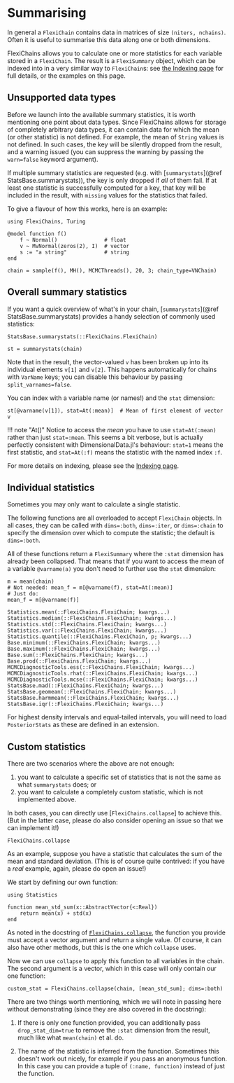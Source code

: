 # Summarising

In general a `FlexiChain` contains data in matrices of size `(niters, nchains)`.
Often it is useful to summarise this data along one or both dimensions.

FlexiChains allows you to calculate one or more statistics for each variable stored in a `FlexiChain`.
The result is a `FlexiSummary` object, which can be indexed into in a very similar way to `FlexiChain`s: see [the Indexing page](./indexing.md) for full details, or the examples on this page.

## Unsupported data types

Before we launch into the available summary statistics, it is worth mentioning one point about data types.
Since FlexiChains allows for storage of completely arbitrary data types, it can contain data for which the mean (or other statistic) is not defined.
For example, the mean of `String` values is not defined.
In such cases, the key will be silently dropped from the result, and a warning issued (you can suppress the warning by passing the `warn=false` keyword argument).

If multiple summary statistics are requested (e.g. with [`summarystats`](@ref StatsBase.summarystats)), the key is only dropped if _all_ of them fail.
If at least one statistic is successfully computed for a key, that key will be included in the result, with `missing` values for the statistics that failed.

To give a flavour of how this works, here is an example:

```@example stats
using FlexiChains, Turing

@model function f()
    f ~ Normal()               # float
    v ~ MvNormal(zeros(2), I)  # vector
    s := "a string"            # string
end

chain = sample(f(), MH(), MCMCThreads(), 20, 3; chain_type=VNChain)
```

## Overall summary statistics

If you want a quick overview of what's in your chain, [`summarystats`](@ref StatsBase.summarystats) provides a handy selection of commonly used statistics:

```@docs
StatsBase.summarystats(::FlexiChains.FlexiChain)
```

```@example stats
st = summarystats(chain)
```

Note that in the result, the vector-valued `v` has been broken up into its individual elements `v[1]` and `v[2]`.
This happens automatically for chains with `VarName` keys; you can disable this behaviour by passing `split_varnames=false`.

You can index with a variable name (or names!) and the `stat` dimension:

```@example stats
st[@varname(v[1]), stat=At(:mean)]  # Mean of first element of vector v
```

!!! note "At()"
    Notice to access the _mean_ you have to use `stat=At(:mean)` rather than just `stat=:mean`. This seems a bit verbose, but is actually perfectly consistent with DimensionalData.jl's behaviour: `stat=1` means the first statistic, and `stat=At(:f)` means the statistic with the named index `:f`.

For more details on indexing, please see the [Indexing page](./indexing.md).

## Individual statistics

Sometimes you may only want to calculate a single statistic.

The following functions are all overloaded to accept `FlexiChain` objects.
In all cases, they can be called with `dims=:both`, `dims=:iter`, or `dims=:chain` to specify the dimension over which to compute the statistic; the default is `dims=:both`.

All of these functions return a `FlexiSummary` where the `:stat` dimension has already been collapsed.
That means that if you want to access the mean of a variable `@varname(a)` you don't need to further use the `stat` dimension:

```@example stats
m = mean(chain)
# Not needed: mean_f = m[@varname(f), stat=At(:mean)]
# Just do:
mean_f = m[@varname(f)]
```

```@docs
Statistics.mean(::FlexiChains.FlexiChain; kwargs...)
Statistics.median(::FlexiChains.FlexiChain; kwargs...)
Statistics.std(::FlexiChains.FlexiChain; kwargs...)
Statistics.var(::FlexiChains.FlexiChain; kwargs...)
Statistics.quantile(::FlexiChains.FlexiChain, p; kwargs...)
Base.minimum(::FlexiChains.FlexiChain; kwargs...)
Base.maximum(::FlexiChains.FlexiChain; kwargs...)
Base.sum(::FlexiChains.FlexiChain; kwargs...)
Base.prod(::FlexiChains.FlexiChain; kwargs...)
MCMCDiagnosticTools.ess(::FlexiChains.FlexiChain; kwargs...)
MCMCDiagnosticTools.rhat(::FlexiChains.FlexiChain; kwargs...)
MCMCDiagnosticTools.mcse(::FlexiChains.FlexiChain; kwargs...)
StatsBase.mad(::FlexiChains.FlexiChain; kwargs...)
StatsBase.geomean(::FlexiChains.FlexiChain; kwargs...)
StatsBase.harmmean(::FlexiChains.FlexiChain; kwargs...)
StatsBase.iqr(::FlexiChains.FlexiChain; kwargs...)
```

For highest density intervals and equal-tailed intervals, you will need to load `PosteriorStats` as these are defined in an extension.

## Custom statistics

There are two scenarios where the above are not enough:

1. you want to calculate a specific set of statistics that is not the same as what `summarystats` does; or
2. you want to calculate a completely custom statistic, which is not implemented above.

In both cases, you can directly use [`FlexiChains.collapse`] to achieve this.
(But in the latter case, please do also consider opening an issue so that we can implement it!)

```@docs
FlexiChains.collapse
```

As an example, suppose you have a statistic that calculates the sum of the mean and standard deviation.
(This is of course quite contrived: if you have a _real_ example, again, please do open an issue!)

We start by defining our own function:

```@example stats
using Statistics

function mean_std_sum(x::AbstractVector{<:Real})
    return mean(x) + std(x)
end
```

As noted in the docstring of [`FlexiChains.collapse`](@ref), the function you provide must accept a vector argument and return a single value.
Of course, it can also have other methods, but this is the one which `collapse` uses.

Now we can use `collapse` to apply this function to all variables in the chain.
The second argument is a vector, which in this case will only contain our one function:

```@example stats
custom_stat = FlexiChains.collapse(chain, [mean_std_sum]; dims=:both)
```

There are two things worth mentioning, which we will note in passing here without demonstrating (since they are also covered in the docstring):

1. If there is only one function provided, you can additionally pass `drop_stat_dim=true` to remove the `:stat` dimension from the result, much like what `mean(chain)` et al. do.

2. The name of the statistic is inferred from the function. Sometimes this doesn't work out nicely, for example if you pass an anonymous function. In this case you can provide a tuple of `(:name, function)` instead of just the function.
